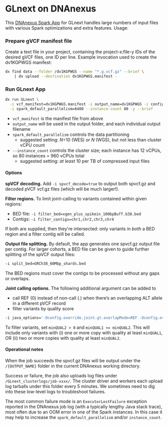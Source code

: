 # GLnext on DNAnexus

This [DNAnexus Spark App](https://documentation.dnanexus.com/developer/apps/developing-spark-apps) for GLnext handles large numbers of input files with various Spark optimizations and extra features. Usage:

### Prepare gVCF manifest file

Create a text file in your project, containing the project-x:file-y IDs of the desired gVCF files, one ID per line. Example invocation used to create the dv1KGPWGS manifest:

```bash
dx find data --folder /dv1KGPWGS --name "*.g.vcf.gz" --brief \
	| dx upload --destination dv1KGPWGS.manifest -
```

### Run GLnext App

```bash
dx run GLnext \
  -i vcf_manifest=dv1KGPWGS.manifest -i output_name=dv1KGPWGS -i config=DeepVariant \
  -i spark_default_parallelism=6400 --instance-count 80 -y --brief
```

- `vcf_manifest` is the manifest file from above
- `output_name` will be used in the output folder, and each individual output filename
- `spark_default_parallelism` controls the data partitioning
    - suggested setting: *N*÷10 (WES) or *N* (WGS), but not less than cluster vCPU count
- `--instance_count` controls the cluster size; each instance has 12 vCPUs, so 80 instances = 960 vCPUs total
    - suggested setting: *at least* 10 per TB of compressed input files

#### Options

**spVCF decoding.** Add `-i spvcf_decode=true` to output both spvcf.gz and decoded pVCF vcf.gz files (which will be much larger!).

**Filter regions.** To limit joint-calling to variants contained within given regions:

* BED file: `-i filter_bed=xgen_plus_spikein_100bpBuff.b38.bed`
* Contigs: `-i filter_contigs=chr1,chr2,chr3,chr4`

If both are supplied, then they're intersected: only variants in *both* a BED region and a filter contig will be called.

**Output file splitting.** By default, the app generates one spvcf.gz output file per contig. For larger cohorts, a BED file can be given to guide further splitting of the spVCF output files:

```bash
-i split_bed=GRCh38_60Mbp_shards.bed
```

The BED regions must cover the contigs to be processed without any gaps or overlaps.

**Joint calling options.**  The following additional argument can be added to

* call REF (0) instead of non-call (.) when there’s an overlapping ALT allele in a different pVCF record
* filter variants by quality score

```bash
-i java_options='-Dconfig.override.joint.gt.overlapMode=REF -Dconfig.override.discovery.minQUAL1=10 -Dconfig.override.discovery.minQUAL2=5'
```

To filter variants, set `minQUAL2 > 0` and `minQUAL1 >= minQUAL2`. This will include only variants with (i) one or more copy with quality at least `minQUAL1`, OR (ii) two or more copies with quality at least `minQUAL2`.


#### Operational notes

When the job succeeds the spvcf.gz files will be output under the `/{OUTPUT_NAME}` folder in the current DNAnexus working directory.

Success or failure, the job also uploads log files under `/GLnext_clusterlogs/job-xxxx/`. The cluster driver and workers each upload log tarballs under this folder every 5 minutes. We sometimes need to dig into these low-level logs to troubleshoot failures.

The most common failure mode is an `ExecutorLostFailure` exception reported in the DNAnexus job log (with a typically lengthy Java stack trace), most often due to an OOM error in one of the Spark instances. In this case it may help to increase the `spark_default_parallelism` and/or `instance_count`.
